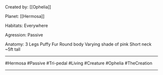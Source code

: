 Created by:
	[[Ophelia]]

Planet:
	[[Hermosa]]

Habitats:
	Everywhere

Agression:
	Passive

Anatomy:
	3 Legs
	Puffy Fur
	Round body
	Varying shade of pink
	Short neck
	~5ft tall


---
#Hermosa #Passive #Tri-pedal #Living #Creature #Ophelia #TheCreation 

---